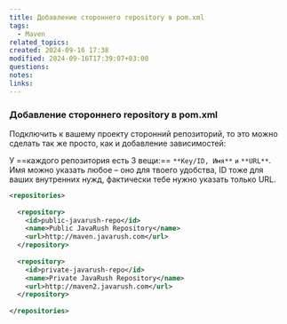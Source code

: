 ```yaml
---
title: Добавление стороннего repository в pom.xml
tags:
  - Maven
related_topics: 
created: 2024-09-16 17:38
modified: 2024-09-16T17:39:07+03:00
questions: 
notes: 
links: 
---
```


### Добавление стороннего repository в pom.xml

Подключить к вашему проекту сторонний репозиторий, то это можно сделать так же просто, как и добавление зависимостей:

У ==каждого репозитория есть 3 вещи:== `**Key/ID, Имя**` `и` `**URL**`. Имя можно указать любое – оно для твоего удобства, ID тоже для ваших внутренних нужд, фактически тебе нужно указать только URL.

```XML
<repositories>
 
  <repository>
  	<id>public-javarush-repo</id>
  	<name>Public JavaRush Repository</name>
  	<url>http://maven.javarush.com</url>
  </repository>
 
  <repository>
  	<id>private-javarush-repo</id>
  	<name>Private JavaRush Repository</name>
  	<url>http://maven2.javarush.com</url>
  </repository>
 
</repositories>
```
